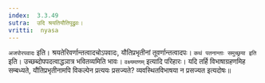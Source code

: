 ```yaml
---
index:  3.3.49
sutra:  उदि श्रयतियौतिपूद्रुवः।
vritti:  nyasa
---
```


`अजपोरपवादः` इति। श्रयतेरिवर्णान्तत्वादचोऽपवादः, यौतिप्रभृतीनां तूवर्णान्तत्वादपः। `कथं पतनान्ताः समुच्छ्रया इति` इति। उच्छब्दोपपदत्वाद्धञात्र भवितव्यमिति भावः। `वक्ष्यमाणम्` इत्यादि परिहारः। यदि तर्हि विभाषाग्रहणमिह सम्बध्यते, यौतिप्रभृतीनामपि विकल्पेन प्रत्ययः प्रसज्यते? व्यवस्थितविभाषया न प्रसज्यत इत्यदोषः॥

